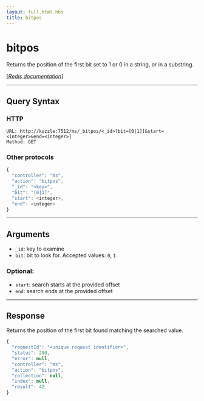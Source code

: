 ```yaml
---
layout: full.html.hbs
title: bitpos
---
```


# bitpos

Returns the position of the first bit set to 1 or 0 in a string, or in a substring.

[[_Redis documentation_]](https://redis.io/commands/bitpos)

---

## Query Syntax

### HTTP

```http
URL: http://kuzzle:7512/ms/_bitpos/<_id>?bit=[0|1][&start=<integer>&end=<integer>]
Method: GET
```

### Other protocols


```js
{
  "controller": "ms",
  "action": "bitpos",
  "_id": "<key>",
  "bit": "[0|1]",
  "start": <integer>,
  "end": <integer>
}
```

---

## Arguments

* `_id`: key to examine
* `bit`: bit to look for. Accepted values: `0`, `1`

### Optional:

* `start`: search starts at the provided offset
* `end`: search ends at the provided offset

---

## Response

Returns the position of the first bit found matching the searched value.

```javascript
{
  "requestId": "<unique request identifier>",
  "status": 200,
  "error": null,
  "controller": "ms",
  "action": "bitpos",
  "collection": null,
  "index": null,
  "result": 42
}
```

